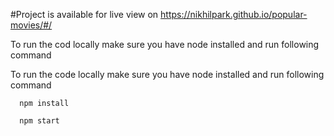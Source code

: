 #Project is available for live view on
https://nikhilpark.github.io/popular-movies/#/

To run the cod locally make sure you have node installed and run following command


To run the code locally make sure you have node installed and run following command

```
  npm install
```

```
  npm start
```



